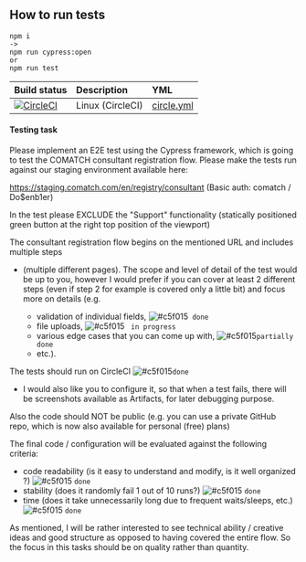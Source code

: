 
## How to run tests

```
npm i
->
npm run cypress:open
or
npm run test
```

Build status | Description | YML
:--- | :--- | :---
[![CircleCI](https://circleci.com/gh/Ebazhanov/cypresss.svg?style=svg)](https://circleci.com/gh/Ebazhanov/cypresss) | Linux (CircleCI) | [circle.yml](circle.yml)

#### Testing task

Please implement an E2E test using the Cypress framework, which is going to test the COMATCH consultant registration flow. Please make the tests run against our staging environment available here:

https://staging.comatch.com/en/registry/consultant
(Basic auth: comatch / Do$enb1er)

In the test please EXCLUDE the "Support" functionality (statically positioned green button at the right top position of the viewport)

The consultant registration flow begins on the mentioned URL and includes multiple steps 
- (multiple different pages). 
The scope and level of detail of the test would be up to you, 
however I would prefer if you can cover at least 2 different steps 
(even if step 2 for example is covered only a little bit) 
and focus more on details (e.g. 

	- validation of individual fields, ![#c5f015](https://placehold.it/15/c5f015/000000?text=+)``` done```
	- file uploads, ![#c5f015](https://placehold.it/15/c5f015/000000?text=+) ``` in progress```
	- various edge cases that you can come up with, ![#c5f015](https://placehold.it/15/c5f015/000000?text=+)```partially done```
	- etc.). 

The tests should run on CircleCI ![#c5f015](https://placehold.it/15/c5f015/000000?text=+)```done```

- I would also like you to configure it, so that when a test fails, there will be screenshots available as Artifacts, for later debugging purpose.

Also the code should NOT be public (e.g. you can use a private GitHub repo, which is now also available for personal (free) plans)

The final code / configuration will be evaluated against the following criteria:
- code readability (is it easy to understand and modify, is it well organized ?) ![#c5f015](https://placehold.it/15/c5f015/000000?text=+) ```done```
- stability (does it randomly fail 1 out of 10 runs?) ![#c5f015](https://placehold.it/15/c5f015/000000?text=+) ```done```
- time (does it take unnecessarily long due to frequent waits/sleeps, etc.) ![#c5f015](https://placehold.it/15/c5f015/000000?text=+) ```done```

As mentioned, I will be rather interested to see technical ability / creative ideas and good structure as opposed to having covered the entire flow. So the focus in this tasks should be on quality rather than quantity. 
